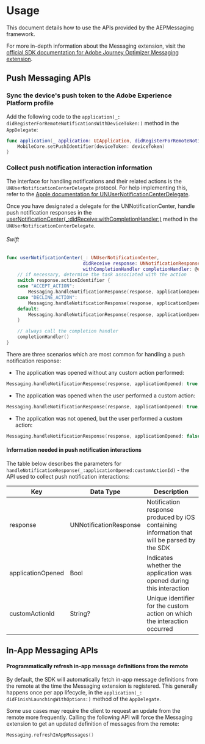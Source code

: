 # Usage

This document details how to use the APIs provided by the AEPMessaging framework.

For more in-depth information about the Messaging extension, visit the [official SDK documentation for Adobe Journey Optimizer Messaging extension](https://aep-sdks.gitbook.io/docs/using-mobile-extensions/adobe-journey-optimizer).

## Push Messaging APIs

### Sync the device's push token to the Adobe Experience Platform profile

Add the following code to the `application(_: didRegisterForRemoteNotificationsWithDeviceToken:)` method in the `AppDelegate`:

```swift
func application(_ application: UIApplication, didRegisterForRemoteNotificationsWithDeviceToken deviceToken: Data) {
    MobileCore.setPushIdentifier(deviceToken: deviceToken)
}
```

### Collect push notification interaction information

The interface for handling notifications and their related actions is the `UNUserNotificationCenterDelegate` protocol. For help implementing this, refer to the [Apple documentation for UNUserNotificationCenterDelegate](https://developer.apple.com/documentation/usernotifications/unusernotificationcenterdelegate).

Once you have designated a delegate for the UNNotificationCenter, handle push notification responses in the [userNotificationCenter(_:didReceive:withCompletionHandler:)](https://developer.apple.com/documentation/usernotifications/unusernotificationcenterdelegate/1649501-usernotificationcenter) method in the `UNUserNotificationCenterDelegate`.

###### Swift

```swift
func userNotificationCenter(_: UNUserNotificationCenter,
                            didReceive response: UNNotificationResponse,
                            withCompletionHandler completionHandler: @escaping () -> Void) {                                
    // if necessary, determine the task associated with the action
    switch response.actionIdentifier {
    case "ACCEPT_ACTION":
        Messaging.handleNotificationResponse(response, applicationOpened: true, customActionId: "ACCEPT_ACTION")
    case "DECLINE_ACTION":
        Messaging.handleNotificationResponse(response, applicationOpened: false, customActionId: "DECLINE_ACTION")        
    default:
        Messaging.handleNotificationResponse(response, applicationOpened: true, customActionId: nil)
    }

    // always call the completion handler
    completionHandler()
}
```

There are three scenarios which are most common for handling a push notification response:

- The application was opened without any custom action performed:
```swift
Messaging.handleNotificationResponse(response, applicationOpened: true, customActionId: nil)
```
- The application was opened when the user performed a custom action:
```swift
Messaging.handleNotificationResponse(response, applicationOpened: true, customActionId: <customActionId>)
```
- The application was not opened, but the user performed a custom action:
```swift
Messaging.handleNotificationResponse(response, applicationOpened: false, customActionId: <customActionId>)
```

#### Information needed in push notification interactions

The table below describes the parameters for `handleNotificationResponse(_:applicationOpened:customActionId)` - the API used to collect push notification interactions:

| Key               | Data Type              | Description                                                                                 |
|-------------------|------------------------|---------------------------------------------------------------------------------------------|
| response          | UNNotificationResponse | Notification response produced by iOS containing information that will be parsed by the SDK |
| applicationOpened | Bool                   | Indicates whether the application was opened during this interaction                        |
| customActionId    | String?                | Unique identifier for the custom action on which the interaction occurred                   |

## In-App Messaging APIs

#### Programmatically refresh in-app message definitions from the remote

By default, the SDK will automatically fetch in-app message definitions from the remote at the time the Messaging extension is registered. This generally happens once per app lifecycle, in the `application(_: didFinishLaunchingWithOptions:)` method of the `AppDelegate`.

Some use cases may require the client to request an update from the remote more frequently. Calling the following API will force the Messaging extension to get an updated definition of messages from the remote:

```swift
Messaging.refreshInAppMessages()
```
